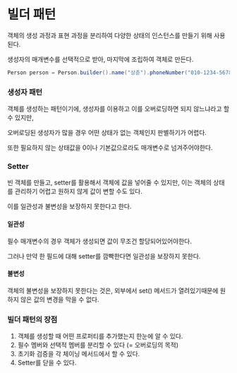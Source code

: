 # 빌더 패턴

객체의 생성 과정과 표현 과정을 분리하여 다양한 상태의 인스턴스를 만들기 위해 사용된다.

생성자의 매개변수를 선택적으로 받아, 마지막에 조립하여 객체로 만든다.

```java
Person person = Person.builder().name("상준").phoneNumber("010-1234-5678").build;
```

### 생성자 패턴

객체를 생성하는 패턴이기에, 생성자를 이용하고 이를 오버로딩하면 되지 않느냐라고 할 수 있지만,

오버로딩된 생성자가 많을 경우 어떤 상태가 없는 객체인지 판별하기가 어렵다.

또한 필요하지 않는 상태값을 0이나 기본값으로라도 매개변수로 넘겨주어야한다.

### Setter

빈 객체를 만들고, setter를 활용해서 객체에 값을 넣어줄 수 있지만, 이는 객체의 상태를 관리하기 어렵고 원하지 않게 값이 변할 수도 있다.

이를 일관성과 불변성을 보장하지 못한다고 한다.

#### 일관성

필수 매개변수의 경우 객체가 생성되면 값이 무조건 할당되어있어야한다.

그러나 만약 한 필드에 대해 setter를 깜빡한다면 일관성을 보장하지 못한다.

#### 불변성

객체의 불변성을 보장하지 못한다는 것은, 외부에서 set() 메서드가 열려있기때문에 원하지 않은 값의 변경을 막을 수 없다.



### 빌더 패턴의 장점

1. 객체를 생성할 때 어떤 프로퍼티를 추가했는지 한눈에 알 수 있다.
2. 필수 멤버와 선택적 멤버를 분리할 수 있다 (= 오버로딩의 목적)
3. 초기화 검증을 각 체이닝 메서드에서 할 수 있다.
4. Setter를 닫을 수 있다.



